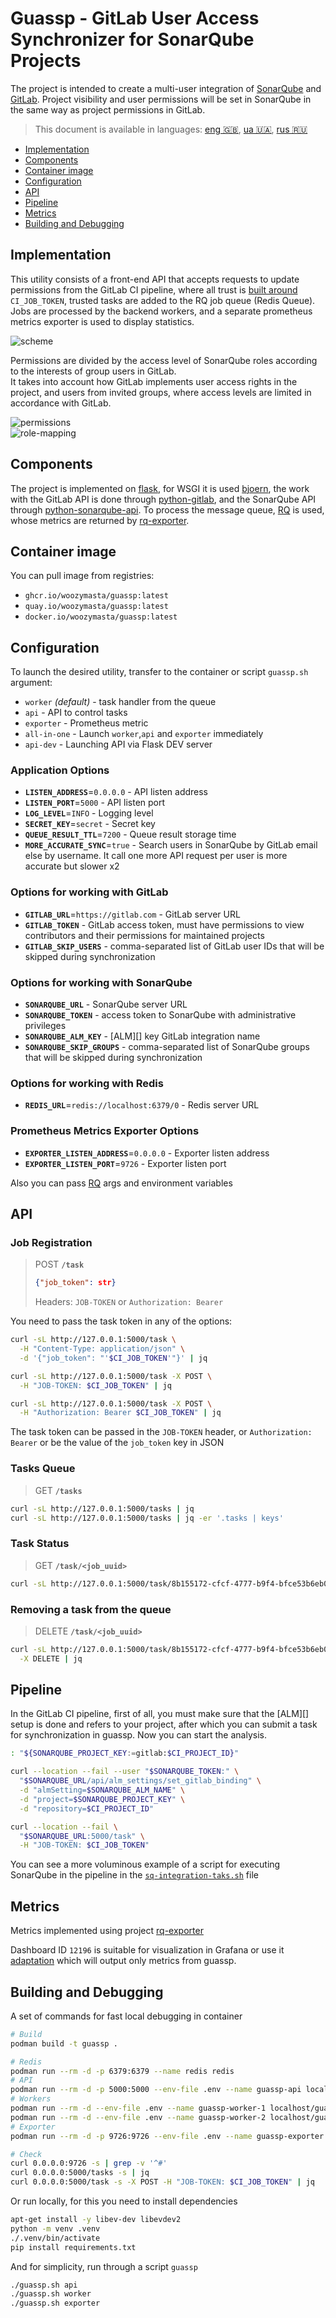 <!-- omit in toc -->
# Guassp - GitLab User Access Synchronizer for SonarQube Projects

The project is intended to create a multi-user integration of [SonarQube][] and
[GitLab][]. Project visibility and user permissions will be set in SonarQube
in the same way as project permissions in GitLab.

> This document is available in languages: [eng 🇬🇧][], [ua 🇺🇦][], [rus 🇷🇺][]

* [Implementation](#implementation)
* [Components](#components)
* [Container image](#container-image)
* [Configuration](#configuration)
* [API](#api)
* [Pipeline](#pipeline)
* [Metrics](#metrics)
* [Building and Debugging](#building-and-debugging)

## Implementation

This utility consists of a front-end API that accepts requests to update
permissions from the GitLab CI pipeline, where all trust is [built around][jt]
`CI_JOB_TOKEN`, trusted tasks are added to the RQ job queue (Redis Queue).
Jobs are processed by the backend workers, and a separate prometheus metrics
exporter is used to display statistics.

![scheme][]

Permissions are divided by the access level of SonarQube roles according to
the interests of group users in GitLab.  
It takes into account how GitLab implements user access rights in the
project, and users from invited groups, where access levels are limited
in accordance with GitLab.

![permissions][]  
![role-mapping][]

## Components

The project is implemented on [flask][], for WSGI it is used [bjoern][],
the work with the GitLab API is done through [python-gitlab][], and the
SonarQube API through [python-sonarqube-api][]. To process the message
queue, [RQ][rq] is used, whose metrics are returned by [rq-exporter][].

## Container image

You can pull image from registries:

* `ghcr.io/woozymasta/guassp:latest`
* `quay.io/woozymasta/guassp:latest`
* `docker.io/woozymasta/guassp:latest`

## Configuration

To launch the desired utility, transfer to the container or script
`guassp.sh` argument:

* `worker` _(default)_ - task handler from the queue
* `api` - API to control tasks
* `exporter` - Prometheus metric
* `all-in-one` - Launch `worker`,`api` and `exporter` immediately
* `api-dev` - Launching API via Flask DEV server

### Application Options

* **`LISTEN_ADDRESS`**=`0.0.0.0` - API listen address
* **`LISTEN_PORT`**=`5000` - API listen port
* **`LOG_LEVEL`**=`INFO` - Logging level
* **`SECRET_KEY`**=`secret` - Secret key
* **`QUEUE_RESULT_TTL`**=`7200` - Queue result storage time
* **`MORE_ACCURATE_SYNC`**=`true` - Search users in SonarQube by GitLab
  email else by username. It call one more API request per user is
  more accurate but slower x2

### Options for working with GitLab

* **`GITLAB_URL`**=`https://gitlab.com` - GitLab server URL
* **`GITLAB_TOKEN`** - GitLab access token, must have permissions to view
  contributors and their permissions for maintained projects
* **`GITLAB_SKIP_USERS`** - comma-separated list of GitLab user IDs that will
  be skipped during synchronization

### Options for working with SonarQube

* **`SONARQUBE_URL`** - SonarQube server URL
* **`SONARQUBE_TOKEN`** - access token to SonarQube with
  administrative privileges
* **`SONARQUBE_ALM_KEY`** - [ALM][] key GitLab integration name
* **`SONARQUBE_SKIP_GROUPS`** - comma-separated list of SonarQube groups that
  will be skipped during synchronization

### Options for working with Redis

* **`REDIS_URL`**=`redis://localhost:6379/0` - Redis server URL

### Prometheus Metrics Exporter Options

* **`EXPORTER_LISTEN_ADDRESS`**=`0.0.0.0` - Exporter listen address
* **`EXPORTER_LISTEN_PORT`**=`9726` - Exporter listen port

Also you can pass [RQ][rq] args and environment variables

## API

### Job Registration

> POST **`/task`**
>
> ```json
> {"job_token": str}
> ```
>
> Headers: `JOB-TOKEN` or `Authorization: Bearer`

You need to pass the task token in any of the options:

```bash
curl -sL http://127.0.0.1:5000/task \
  -H "Content-Type: application/json" \
  -d '{"job_token": "'$CI_JOB_TOKEN'"}' | jq

curl -sL http://127.0.0.1:5000/task -X POST \
  -H "JOB-TOKEN: $CI_JOB_TOKEN" | jq

curl -sL http://127.0.0.1:5000/task -X POST \
  -H "Authorization: Bearer $CI_JOB_TOKEN" | jq
```

The task token can be passed in the `JOB-TOKEN` header, or
`Authorization: Bearer` or be the value of the `job_token` key in JSON

### Tasks Queue

> GET **`/tasks`**

```bash
curl -sL http://127.0.0.1:5000/tasks | jq
curl -sL http://127.0.0.1:5000/tasks | jq -er '.tasks | keys'
```

### Task Status

> GET **`/task/<job_uuid>`**

```bash
curl -sL http://127.0.0.1:5000/task/8b155172-cfcf-4777-b9f4-bfce53b6eb0e | jq
```

### Removing a task from the queue

> DELETE **`/task/<job_uuid>`**

```bash
curl -sL http://127.0.0.1:5000/task/8b155172-cfcf-4777-b9f4-bfce53b6eb0e \
  -X DELETE | jq
```

## Pipeline

In the GitLab CI pipeline, first of all, you must make sure that the [ALM][]
setup is done and refers to your project, after which you can submit
a task for synchronization in guassp. Now you can start the analysis.

```bash
: "${SONARQUBE_PROJECT_KEY:=gitlab:$CI_PROJECT_ID}"

curl --location --fail --user "$SONARQUBE_TOKEN:" \
  "$SONARQUBE_URL/api/alm_settings/set_gitlab_binding" \
  -d "almSetting=$SONARQUBE_ALM_NAME" \
  -d "project=$SONARQUBE_PROJECT_KEY" \
  -d "repository=$CI_PROJECT_ID"

curl --location --fail \
  "$SONARQUBE_URL:5000/task" \
  -H "JOB-TOKEN: $CI_JOB_TOKEN"
```

You can see a more voluminous example of a script for executing SonarQube
in the pipeline in the [`sq-integration-taks.sh`](extra/sq-integration-taks.sh)
file

## Metrics

Metrics implemented using project [rq-exporter][]

Dashboard ID `12196` is suitable for visualization in Grafana or use it
[adaptation][dashboard] which will output only metrics from guassp.

## Building and Debugging

A set of commands for fast local debugging in container

```bash
# Build
podman build -t guassp .

# Redis
podman run --rm -d -p 6379:6379 --name redis redis
# API
podman run --rm -d -p 5000:5000 --env-file .env --name guassp-api localhost/guassp:latest api
# Workers
podman run --rm -d --env-file .env --name guassp-worker-1 localhost/guassp:latest worker
podman run --rm -d --env-file .env --name guassp-worker-2 localhost/guassp:latest worker
# Exporter
podman run --rm -d -p 9726:9726 --env-file .env --name guassp-exporter localhost/guassp:latest exporter

# Check
curl 0.0.0.0:9726 -s | grep -v '^#'
curl 0.0.0.0:5000/tasks -s | jq
curl 0.0.0.0:5000/task -s -X POST -H "JOB-TOKEN: $CI_JOB_TOKEN" | jq
```

Or run locally, for this you need to install dependencies

```bash
apt-get install -y libev-dev libevdev2
python -m venv .venv
./.venv/bin/activate
pip install requirements.txt
```

And for simplicity, run through a script `guassp`

```bash
./guassp.sh api
./guassp.sh worker
./guassp.sh exporter
```

<!-- Links files -->
[eng 🇬🇧]: README.md
[ua 🇺🇦]: extra/README-ua.md
[rus 🇷🇺]: extra/README-ru.md
[scheme]: extra/scheme.drawio.png
[permissions]: extra/permissions.drawio.png
[role-mapping]: extra/role-mapping.png
[dashboard]: extra/grafana-dashboard.json

<!-- Links web -->
[GitLab]: https://about.gitlab.com
[SonarQube]: https://www.sonarqube.org
[jt]: https://docs.gitlab.com/ee/api/jobs.html#get-job-tokens-job
[flask]: https://github.com/pallets/flask
[bjoern]: https://github.com/jonashaag/bjoern
[python-gitlab]: https://github.com/python-gitlab/python-gitlab
[python-sonarqube-api]: https://github.com/shijl0925/python-sonarqube-api
[rq]: https://github.com/rq/rq
[rq-exporter]: https://github.com/mdawar/rq-exporter
